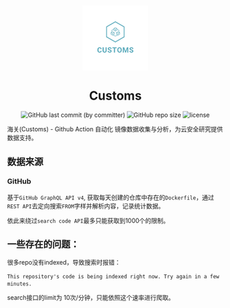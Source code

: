 <p align="center">
<img src="assets/logo_transparent.png" width="30%" >
</p>
<h1 align="center"> Customs </h1>
<p align="center">
<img alt="GitHub last commit (by committer)" src="https://img.shields.io/github/last-commit/dvkunion/customs">
<img alt="GitHub repo size" src="https://img.shields.io/github/repo-size/dvkunion/customs">
<img src="https://img.shields.io/badge/LICENSE-MIT-777777.svg"  alt="license"/>
</p>

海关(Customs) - Github Action 自动化 镜像数据收集与分析，为云安全研究提供数据支持。

## 数据来源

### GitHub
基于`GitHub GraphQL API v4`, 获取每天创建的仓库中存在的`Dockerfile`，通过`REST API`去定向搜索`FROM`字样并解析内容，记录统计数据。

依此来绕过`search code API`最多只能获取到1000个的限制。

## 一些存在的问题：

很多repo没有indexed，导致搜索时报错：

`This repository's code is being indexed right now. Try again in a few minutes.`

search接口的limit为 10次/分钟，只能依照这个速率进行爬取。